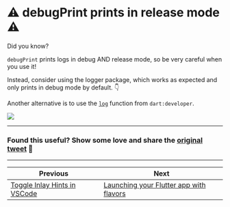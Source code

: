 # ⚠️ debugPrint prints in release mode ⚠️

Did you know?

`debugPrint` prints logs in debug AND release mode, so be very careful when you use it!

Instead, consider using the logger package, which works as expected and only prints in debug mode by default. 👇

Another alternative is to use the [`log`](https://api.flutter.dev/flutter/dart-developer/log.html) function from `dart:developer`.

![](141.png)

---

### Found this useful? Show some love and share the [original tweet](https://twitter.com/biz84/status/1747254624317546852) 🙏

---

| Previous | Next |
| -------- | ---- |
| [Toggle Inlay Hints in VSCode](../0140-vscode-toggle-inlay-hints/index.md) | [Launching your Flutter app with flavors](../0142-flutter-run-flavor/index.md) |

<!-- TODO:UPDATE -->
